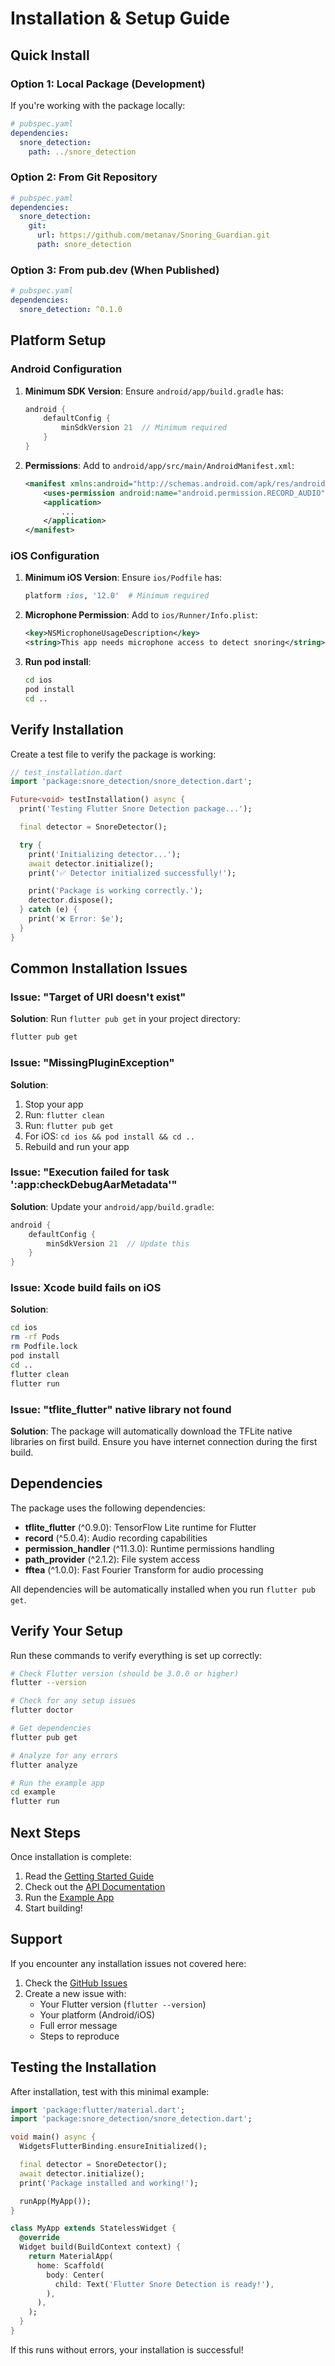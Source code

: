 # Installation & Setup Guide

## Quick Install

### Option 1: Local Package (Development)

If you're working with the package locally:

```yaml
# pubspec.yaml
dependencies:
  snore_detection:
    path: ../snore_detection
```

### Option 2: From Git Repository

```yaml
# pubspec.yaml
dependencies:
  snore_detection:
    git:
      url: https://github.com/metanav/Snoring_Guardian.git
      path: snore_detection
```

### Option 3: From pub.dev (When Published)

```yaml
# pubspec.yaml
dependencies:
  snore_detection: ^0.1.0
```

## Platform Setup

### Android Configuration

1. **Minimum SDK Version**: Ensure `android/app/build.gradle` has:
   ```gradle
   android {
       defaultConfig {
           minSdkVersion 21  // Minimum required
       }
   }
   ```

2. **Permissions**: Add to `android/app/src/main/AndroidManifest.xml`:
   ```xml
   <manifest xmlns:android="http://schemas.android.com/apk/res/android">
       <uses-permission android:name="android.permission.RECORD_AUDIO" />
       <application>
           ...
       </application>
   </manifest>
   ```

### iOS Configuration

1. **Minimum iOS Version**: Ensure `ios/Podfile` has:
   ```ruby
   platform :ios, '12.0'  # Minimum required
   ```

2. **Microphone Permission**: Add to `ios/Runner/Info.plist`:
   ```xml
   <key>NSMicrophoneUsageDescription</key>
   <string>This app needs microphone access to detect snoring</string>
   ```

3. **Run pod install**:
   ```bash
   cd ios
   pod install
   cd ..
   ```

## Verify Installation

Create a test file to verify the package is working:

```dart
// test_installation.dart
import 'package:snore_detection/snore_detection.dart';

Future<void> testInstallation() async {
  print('Testing Flutter Snore Detection package...');

  final detector = SnoreDetector();

  try {
    print('Initializing detector...');
    await detector.initialize();
    print('✅ Detector initialized successfully!');

    print('Package is working correctly.');
    detector.dispose();
  } catch (e) {
    print('❌ Error: $e');
  }
}
```

## Common Installation Issues

### Issue: "Target of URI doesn't exist"

**Solution**: Run `flutter pub get` in your project directory:
```bash
flutter pub get
```

### Issue: "MissingPluginException"

**Solution**:
1. Stop your app
2. Run: `flutter clean`
3. Run: `flutter pub get`
4. For iOS: `cd ios && pod install && cd ..`
5. Rebuild and run your app

### Issue: "Execution failed for task ':app:checkDebugAarMetadata'"

**Solution**: Update your `android/app/build.gradle`:
```gradle
android {
    defaultConfig {
        minSdkVersion 21  // Update this
    }
}
```

### Issue: Xcode build fails on iOS

**Solution**:
```bash
cd ios
rm -rf Pods
rm Podfile.lock
pod install
cd ..
flutter clean
flutter run
```

### Issue: "tflite_flutter" native library not found

**Solution**: The package will automatically download the TFLite native libraries on first build. Ensure you have internet connection during the first build.

## Dependencies

The package uses the following dependencies:

- **tflite_flutter** (^0.9.0): TensorFlow Lite runtime for Flutter
- **record** (^5.0.4): Audio recording capabilities
- **permission_handler** (^11.3.0): Runtime permissions handling
- **path_provider** (^2.1.2): File system access
- **fftea** (^1.0.0): Fast Fourier Transform for audio processing

All dependencies will be automatically installed when you run `flutter pub get`.

## Verify Your Setup

Run these commands to verify everything is set up correctly:

```bash
# Check Flutter version (should be 3.0.0 or higher)
flutter --version

# Check for any setup issues
flutter doctor

# Get dependencies
flutter pub get

# Analyze for any errors
flutter analyze

# Run the example app
cd example
flutter run
```

## Next Steps

Once installation is complete:

1. Read the [Getting Started Guide](GETTING_STARTED.md)
2. Check out the [API Documentation](API_DOCUMENTATION.md)
3. Run the [Example App](example/README.md)
4. Start building!

## Support

If you encounter any installation issues not covered here:

1. Check the [GitHub Issues](https://github.com/metanav/Snoring_Guardian/issues)
2. Create a new issue with:
   - Your Flutter version (`flutter --version`)
   - Your platform (Android/iOS)
   - Full error message
   - Steps to reproduce

## Testing the Installation

After installation, test with this minimal example:

```dart
import 'package:flutter/material.dart';
import 'package:snore_detection/snore_detection.dart';

void main() async {
  WidgetsFlutterBinding.ensureInitialized();

  final detector = SnoreDetector();
  await detector.initialize();
  print('Package installed and working!');

  runApp(MyApp());
}

class MyApp extends StatelessWidget {
  @override
  Widget build(BuildContext context) {
    return MaterialApp(
      home: Scaffold(
        body: Center(
          child: Text('Flutter Snore Detection is ready!'),
        ),
      ),
    );
  }
}
```

If this runs without errors, your installation is successful!